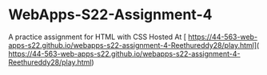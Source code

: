 # WebApps-S22-Assignment-4
A practice assignment for HTML with CSS
Hosted At [ https://44-563-web-apps-s22.github.io/webapps-s22-assignment-4-Reethureddy28/play.html]( https://44-563-web-apps-s22.github.io/webapps-s22-assignment-4-Reethureddy28/play.html)
